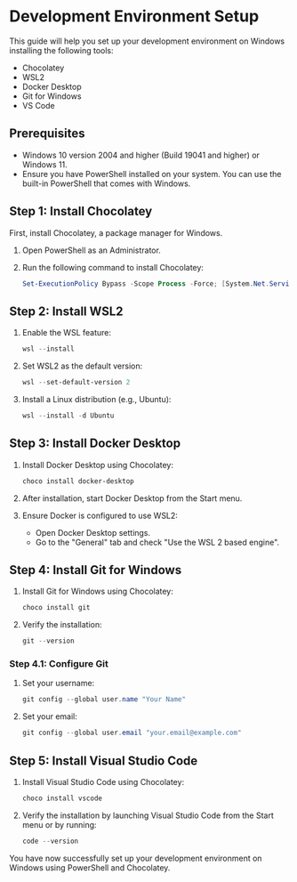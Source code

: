# Development Environment Setup

This guide will help you set up your development environment on Windows installing the following tools:

- Chocolatey
- WSL2
- Docker Desktop
- Git for Windows
- VS Code

## Prerequisites

- Windows 10 version 2004 and higher (Build 19041 and higher) or Windows 11.
- Ensure you have PowerShell installed on your system. You can use the built-in PowerShell that comes with Windows.

## Step 1: Install Chocolatey

First, install Chocolatey, a package manager for Windows.

1. Open PowerShell as an Administrator.
2. Run the following command to install Chocolatey:

    ```powershell
    Set-ExecutionPolicy Bypass -Scope Process -Force; [System.Net.ServicePointManager]::SecurityProtocol = [System.Net.ServicePointManager]::SecurityProtocol -bor 3072; iex ((New-Object System.Net.WebClient).DownloadString('https://community.chocolatey.org/install.ps1'))
    ```

## Step 2: Install WSL2

1. Enable the WSL feature:

    ```powershell
    wsl --install
    ```

2. Set WSL2 as the default version:

    ```powershell
    wsl --set-default-version 2
    ```

3. Install a Linux distribution (e.g., Ubuntu):

    ```powershell
    wsl --install -d Ubuntu
    ```

## Step 3: Install Docker Desktop

1. Install Docker Desktop using Chocolatey:

    ```powershell
    choco install docker-desktop
    ```

2. After installation, start Docker Desktop from the Start menu.

3. Ensure Docker is configured to use WSL2:

    - Open Docker Desktop settings.
    - Go to the "General" tab and check "Use the WSL 2 based engine".

## Step 4: Install Git for Windows

1. Install Git for Windows using Chocolatey:

    ```powershell
    choco install git
    ```

2. Verify the installation:

    ```powershell
    git --version
    ```

### Step 4.1: Configure Git

1. Set your username:

    ```powershell
    git config --global user.name "Your Name"
    ```

2. Set your email:

    ```powershell
    git config --global user.email "your.email@example.com"
    ```

## Step 5: Install Visual Studio Code

1. Install Visual Studio Code using Chocolatey:

    ```powershell
    choco install vscode
    ```

2. Verify the installation by launching Visual Studio Code from the Start menu or by running:

    ```powershell
    code --version
    ```

You have now successfully set up your development environment on Windows using PowerShell and Chocolatey.

